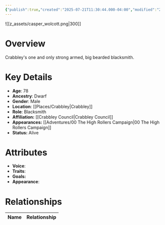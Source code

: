 ```yaml
---
{"publish":true,"created":"2025-07-21T11:30:44.000-04:00","modified":"2025-10-22T09:15:53.563-04:00","published":"2025-10-22T09:15:53.563-04:00","cssclasses":"","Age":"78","Ancestry":"Dwarf","Gender":"Male","Location":["[[Crabbley]]"],"Role":["Blacksmith"],"Affiliation":["[[Crabbley Council]]"],"Appearances":["[[00 The High Rollers Campaign]]"],"Status":"Alive","Authors":["Jordan"]}
---
```


![[z_assets/casper_wolcott.png|300]]

# Overview
Crabbley's one and only strong armed, big bearded blacksmith. 

# Key Details
- **Age**: 78
- **Ancestry**: Dwarf
- **Gender**: Male
- **Location**: [[Places/Crabbley\|Crabbley]]
- **Role**: Blacksmith
- **Affiliation:** [[Crabbley Council\|Crabbley Council]]
- **Appearances:** [[Adventures/00 The High Rollers Campaign\|00 The High Rollers Campaign]]
- **Status:** Alive

# Attributes
- **Voice**: 
- **Traits**: 
- **Goals:** 
- **Appearance**: 

# Relationships

| Name  | Relationship |
| ----- | ------------ |
